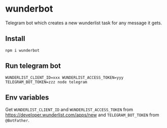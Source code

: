 # wunderbot

Telegram bot which creates a new wunderlist task for any message it gets.

## Install

```
npm i wunderbot
```

## Run telegram bot
```
WUNDERLIST_CLIENT_ID=xxx WUNDERLIST_ACCESS_TOKEN=yyy TELEGRAM_BOT_TOKEN=zzz node telegram
```

## Env variables

Get `WUNDERLIST_CLIENT_ID` and `WUNDERLIST_ACCESS_TOKEN` from https://developer.wunderlist.com/apps/new and `TELEGRAM_BOT_TOKEN` from `@BotFather`.
